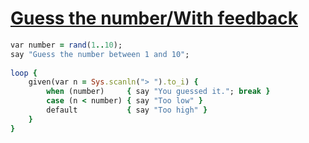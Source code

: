 [1]: http://rosettacode.org/wiki/Guess_the_number/With_feedback

# [Guess the number/With feedback][1]

```ruby
var number = rand(1..10);
say "Guess the number between 1 and 10";
 
loop {
    given(var n = Sys.scanln("> ").to_i) {
        when (number)     { say "You guessed it."; break }
        case (n < number) { say "Too low" }
        default           { say "Too high" }
    }
}
```
